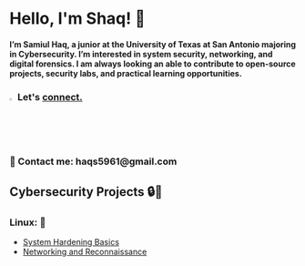 # Hello, I'm Shaq! 👋
<h4>I’m Samiul Haq, a junior at the University of Texas at San Antonio majoring in Cybersecurity. I’m interested in system security, networking, and digital forensics. I am always looking an able to contribute to open-source projects, security labs, and practical learning opportunities.</h4>

<h3>

  <img width="2%" height="2%" alt="image" src="https://github.com/user-attachments/assets/a2238d77-f971-47ca-b77f-538aeae2b755" />  Let's [connect.](https://www.linkedin.com/in/samiulhaqq/) 

  </h3>

<h3>📧 Contact me: haqs5961@gmail.com </h3>

<h2>Cybersecurity Projects 🔒🔑</h2>
<h3>Linux: 🐧</h3>

- [System Hardening Basics](https://github.com/shaqboii/Linux-Hardening-Basics)
- [Networking and Reconnaissance](https://github.com/shaqboii/Networking-and-Reconnaissance)
